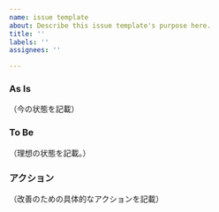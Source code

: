 ```yaml
---
name: issue template
about: Describe this issue template's purpose here.
title: ''
labels: ''
assignees: ''

---
```


### As Is
（今の状態を記載）

### To Be 
（理想の状態を記載。）

### アクション
（改善のための具体的なアクションを記載）
